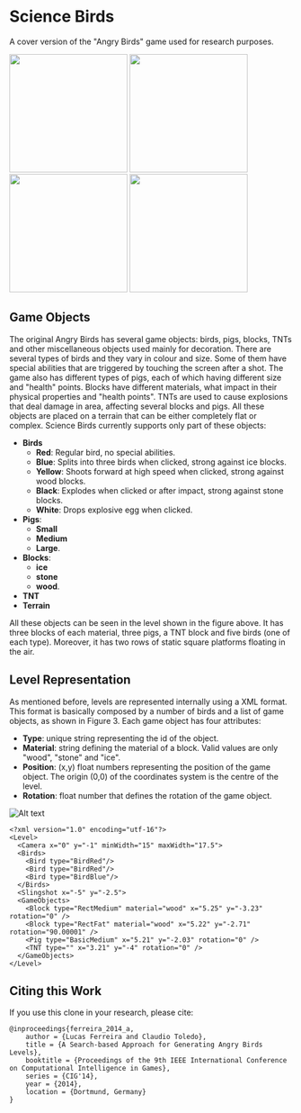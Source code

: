 # Science Birds
A cover version of the "Angry Birds" game used for research purposes.

<p float="left">
  <img src="/Docs/MainMenu.png" width="210" />
  <img src="/Docs/LevelSelect.png" width="210" />
  <img src="/Docs/Level1.png" width="210" />
  <img src="/Docs/NextLevel.png" width="210" />
</p>

## Game Objects

The original Angry Birds has several game objects: birds, pigs, blocks, TNTs and other miscellaneous
objects used mainly for decoration. There are several types of birds and they vary in colour and size.
Some of them have special abilities that are triggered by touching the screen after a shot. The game also
has different types of pigs, each of which having different size and "health" points. Blocks have
different materials, what impact in their physical properties and "health points". TNTs are used to cause
explosions that deal damage in area, affecting several blocks and pigs. All these objects are placed on a
terrain that can be either completely flat or complex. Science Birds currently supports only part of these
objects:

- **Birds**
  - **Red**: Regular bird, no special abilities.
  - **Blue**: Splits into three birds when clicked, strong against ice blocks.
  - **Yellow**: Shoots forward at high speed when clicked, strong against wood blocks.
  - **Black**: Explodes when clicked or after impact, strong against stone blocks.
  - **White**: Drops explosive egg when clicked.
- **Pigs**:
  - **Small**
  - **Medium**
  - **Large**.
- **Blocks**:
  - **ice**
  - **stone**
  - **wood**.
- **TNT**
- **Terrain**

All these objects can be seen in the level shown in the figure above. It has three blocks of each material, three pigs, a TNT block and five birds (one of each type). Moreover, it has two rows of static square platforms floating in the air.

## Level Representation

As mentioned before, levels are represented internally using a XML format. This format is basically
composed by a number of birds and a list of game objects, as shown in Figure 3. Each game object has
four attributes:

- **Type**: unique string representing the id of the object.
- **Material**: string defining the material of a block. Valid values are only "wood",
"stone" and "ice".
- **Position**: (x,y) float numbers representing the position of the game object. The origin (0,0) of the
coordinates system is the centre of the level.
- **Rotation**: float number that defines the rotation of the game object.

![Alt text](/Docs/Level1.png?raw=true "Level 1")

```
<?xml version="1.0" encoding="utf-16"?>
<Level>
  <Camera x="0" y="-1" minWidth="15" maxWidth="17.5">
  <Birds>
  	<Bird type="BirdRed"/>
  	<Bird type="BirdRed"/>
  	<Bird type="BirdBlue"/>
  </Birds>
  <Slingshot x="-5" y="-2.5">
  <GameObjects>
    <Block type="RectMedium" material="wood" x="5.25" y="-3.23" rotation="0" />
    <Block type="RectFat" material="wood" x="5.22" y="-2.71" rotation="90.00001" />
    <Pig type="BasicMedium" x="5.21" y="-2.03" rotation="0" />
    <TNT type="" x="3.21" y="-4" rotation="0" />
  </GameObjects>
</Level>
```

## Citing this Work

If you use this clone in your research, please cite:

```
@inproceedings{ferreira_2014_a,
    author = {Lucas Ferreira and Claudio Toledo},
    title = {A Search-based Approach for Generating Angry Birds Levels},
    booktitle = {Proceedings of the 9th IEEE International Conference on Computational Intelligence in Games},
    series = {CIG'14},
    year = {2014},
    location = {Dortmund, Germany}
}
```

